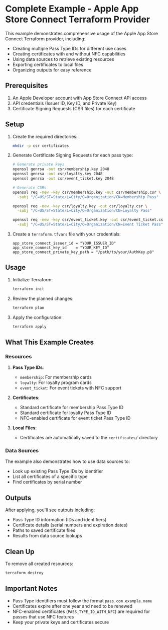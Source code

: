 # Complete Example - Apple App Store Connect Terraform Provider

This example demonstrates comprehensive usage of the Apple App Store
Connect Terraform provider, including:

- Creating multiple Pass Type IDs for different use cases
- Creating certificates with and without NFC capabilities
- Using data sources to retrieve existing resources
- Exporting certificates to local files
- Organizing outputs for easy reference

## Prerequisites

1. An Apple Developer account with App Store Connect API access
2. API credentials (Issuer ID, Key ID, and Private Key)
3. Certificate Signing Requests (CSR files) for each certificate

## Setup

1. Create the required directories:

    ```bash
    mkdir -p csr certificates
    ```

2. Generate Certificate Signing Requests for each pass type:

    ```bash
    # Generate private keys
    openssl genrsa -out csr/membership.key 2048
    openssl genrsa -out csr/loyalty.key 2048
    openssl genrsa -out csr/event_ticket.key 2048

    # Generate CSRs
    openssl req -new -key csr/membership.key -out csr/membership.csr \
      -subj "/C=US/ST=State/L=City/O=Organization/CN=Membership Pass"

    openssl req -new -key csr/loyalty.key -out csr/loyalty.csr \
      -subj "/C=US/ST=State/L=City/O=Organization/CN=Loyalty Pass"

    openssl req -new -key csr/event_ticket.key -out csr/event_ticket.csr \
      -subj "/C=US/ST=State/L=City/O=Organization/CN=Event Ticket Pass"
    ```

3. Create a `terraform.tfvars` file with your credentials:
    ```hcl
    app_store_connect_issuer_id = "YOUR_ISSUER_ID"
    app_store_connect_key_id    = "YOUR_KEY_ID"
    app_store_connect_private_key_path = "/path/to/your/AuthKey.p8"
    ```

## Usage

1. Initialize Terraform:

    ```bash
    terraform init
    ```

2. Review the planned changes:

    ```bash
    terraform plan
    ```

3. Apply the configuration:
    ```bash
    terraform apply
    ```

## What This Example Creates

### Resources

1. **Pass Type IDs**:

    - `membership`: For membership cards
    - `loyalty`: For loyalty program cards
    - `event_ticket`: For event tickets with NFC support

2. **Certificates**:

    - Standard certificate for membership Pass Type ID
    - Standard certificate for loyalty Pass Type ID
    - NFC-enabled certificate for event ticket Pass Type ID

3. **Local Files**:
    - Certificates are automatically saved to the `certificates/`
      directory

### Data Sources

The example also demonstrates how to use data sources to:

- Look up existing Pass Type IDs by identifier
- List all certificates of a specific type
- Find certificates by serial number

## Outputs

After applying, you'll see outputs including:

- Pass Type ID information (IDs and identifiers)
- Certificate details (serial numbers and expiration dates)
- Paths to saved certificate files
- Results from data source lookups

## Clean Up

To remove all created resources:

```bash
terraform destroy
```

## Important Notes

- Pass Type identifiers must follow the format `pass.com.example.name`
- Certificates expire after one year and need to be renewed
- NFC-enabled certificates (`PASS_TYPE_ID_WITH_NFC`) are required for
  passes that use NFC features
- Keep your private keys and certificates secure
